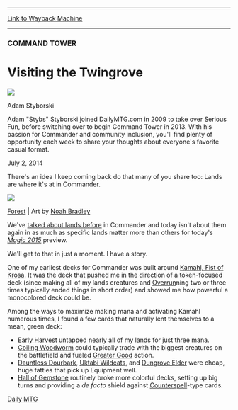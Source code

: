 
---
[Link to Wayback Machine](https://web.archive.org/web/20140711093302/http://magic.wizards.com/en/articles/archive/visiting-twingrove-2014-07-03)

[_metadata_:description]:- "A preview card and a discussion providing compelling reasons to play more Forests."
[_metadata_:generator]:- "Drupal 7 (http://drupal.org)"
[_metadata_:node]:- "230386"
[_metadata_:path_date]:- "2014-07-03"
[_metadata_:publish_date]:- "2014-07-02"
[_metadata_:source]:- "div-main"
[_metadata_:title]:- "Visiting the Twingrove"
[_metadata_:wayback_capture_timestamp]:- "2014-07-11 09:33:02"
[_metadata_:wayback_raw_url]:- "https://web.archive.org/web/20140711093302id_/http://magic.wizards.com/en/articles/archive/visiting-twingrove-2014-07-03"
[_metadata_:wayback_url]:- "http://magic.wizards.com/en/articles/archive/visiting-twingrove-2014-07-03"
---





### COMMAND TOWER


Visiting the Twingrove
======================



![](https://media.magic.wizards.com/styles/auth_small/public/images/person/authorpic_adamstyborski.jpg)

Adam Styborski

Adam "Stybs" Styborski joined DailyMTG.com in 2009 to take over Serious Fun, before switching over to begin Command Tower in 2013. With his passion for Commander and community inclusion, you'll find plenty of opportunity each week to share your thoughts about everyone's favorite casual format.


July 2, 2014
 







There's an idea I keep coming back do that many of you share too: Lands are where it's at in Commander.



![](https://media.wizards.com/images/magic/daily/ct/2014/olmddi3gkn_cardart1.jpg)

[Forest](http://gatherer.wizards.com/Pages/Card/Details.aspx?multiverseid=249720) | Art by [Noah Bradley](http://gatherer.wizards.com/Pages/Search/Default.aspx?output=spoiler&method=visual&action=advanced&artist=[%22Noah+Bradley%22])




 We've [talked about lands before](http://archive.wizards.com/Magic/magazine/article.aspx?x=mtg/daily/ct/250) in Commander and today isn't about them again in as much as specific lands matter more than others for today's [*Magic 2015*](http://magic.wizards.com/en/content/magic-2015-core-set-card-set-archive-products-game-info) preview.



We'll get to that in just a moment. I have a story.



 One of my earliest decks for Commander was built around [Kamahl, Fist of Krosa](http://gatherer.wizards.com/Pages/Card/Details.aspx?name=Kamahl%2C+Fist+of+Krosa). It was the deck that pushed me in the direction of a token-focused deck (since making all of my lands creatures and [Overrun](http://gatherer.wizards.com/Pages/Card/Details.aspx?name=Overrun)ning two or three times typically ended things in short order) and showed me how powerful a monocolored deck could be.



Among the ways to maximize making mana and activating Kamahl numerous times, I found a few cards that naturally lent themselves to a mean, green deck:



* [Early Harvest](http://gatherer.wizards.com/Pages/Card/Details.aspx?name=Early+Harvest) untapped nearly all of my lands for just three mana.
* [Coiling Woodworm](http://gatherer.wizards.com/Pages/Card/Details.aspx?name=Coiling+Woodworm) could typically trade with the biggest creatures on the battlefield and fueled [Greater Good](http://gatherer.wizards.com/Pages/Card/Details.aspx?name=Greater+Good) action.
* [Dauntless Dourbark](http://gatherer.wizards.com/Pages/Card/Details.aspx?name=Dauntless+Dourbark), [Uktabi Wildcats](http://gatherer.wizards.com/Pages/Card/Details.aspx?name=Uktabi+Wildcats), and [Dungrove Elder](http://gatherer.wizards.com/Pages/Card/Details.aspx?name=Dungrove+Elder) were cheap, huge fatties that pick up Equipment well.
* [Hall of Gemstone](http://gatherer.wizards.com/Pages/Card/Details.aspx?name=Hall+of+Gemstone) routinely broke more colorful decks, setting up big turns and providing a *de facto* shield against [Counterspell](http://gatherer.wizards.com/Pages/Card/Details.aspx?name=Counterspell)-type cards.

  
[Daily MTG](/en/tags/daily-mtg)





 
 


  







